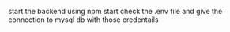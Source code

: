 start the backend using npm start 
check the .env file and give the connection to mysql db with those credentails
